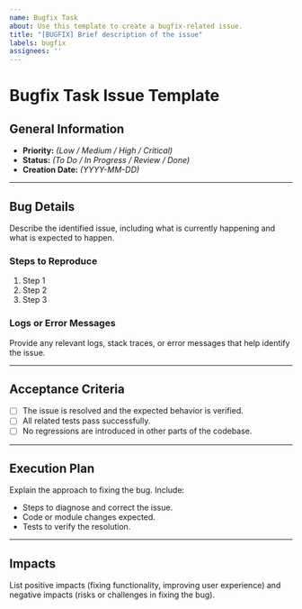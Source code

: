 ```yaml
---
name: Bugfix Task
about: Use this template to create a bugfix-related issue.
title: "[BUGFIX] Brief description of the issue"
labels: bugfix
assignees: ''
---
```


# Bugfix Task Issue Template

## General Information
- **Priority:** *(Low / Medium / High / Critical)*
- **Status:** *(To Do / In Progress / Review / Done)*
- **Creation Date:** *(YYYY-MM-DD)*

---

## Bug Details
Describe the identified issue, including what is currently happening and what is expected to happen.

### Steps to Reproduce
1. Step 1
2. Step 2
3. Step 3

### Logs or Error Messages
Provide any relevant logs, stack traces, or error messages that help identify the issue.

---

## Acceptance Criteria
- [ ] The issue is resolved and the expected behavior is verified.
- [ ] All related tests pass successfully.
- [ ] No regressions are introduced in other parts of the codebase.

---

## Execution Plan
Explain the approach to fixing the bug. Include:
- Steps to diagnose and correct the issue.
- Code or module changes expected.
- Tests to verify the resolution.

---

## Impacts
List positive impacts (fixing functionality, improving user experience) and negative impacts (risks or challenges in fixing the bug).
